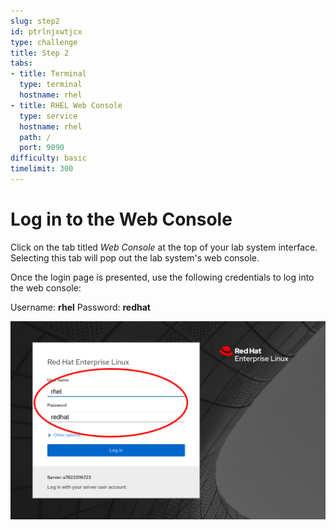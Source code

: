 ```yaml
---
slug: step2
id: ptrlnjxwtjcx
type: challenge
title: Step 2
tabs:
- title: Terminal
  type: terminal
  hostname: rhel
- title: RHEL Web Console
  type: service
  hostname: rhel
  path: /
  port: 9090
difficulty: basic
timelimit: 300
---
```

# Log in to the Web Console

Click on the tab titled *Web Console* at the top of  your lab system interface.
Selecting this tab will pop out the lab system's web console.

Once the login page is presented, use the following credentials to log into the web console:

Username: __rhel__
Password: __redhat__

![Web Console Login](../assets/Web-console-login.png)
